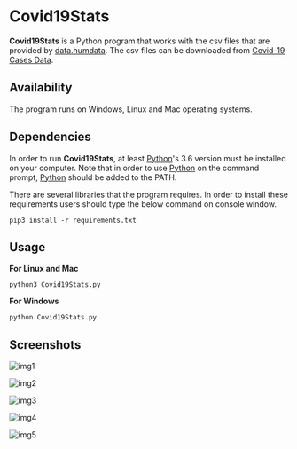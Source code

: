 # Covid19Stats

**Covid19Stats** is a Python program that works with the csv files that are provided by [data.humdata](https://data.humdata.org). The csv files can be downloaded from [Covid-19 Cases Data](https://data.humdata.org/dataset/novel-coronavirus-2019-ncov-cases).

## Availability
 
The program runs on Windows, Linux and Mac operating systems.

## Dependencies

In order to run **Covid19Stats**, at least [Python](https://www.python.org/)'s 3.6 version must be installed on your computer. Note that in order to use [Python](https://www.python.org/) on the command prompt, [Python](https://www.python.org/) should be added to the PATH.

There are several libraries that the program requires. In order to install these requirements users should type the below command on console window.

```
pip3 install -r requirements.txt
```

## Usage

**For Linux and Mac**

```
python3 Covid19Stats.py
```

**For Windows**
```
python Covid19Stats.py
```

## Screenshots

![img1](https://user-images.githubusercontent.com/29302909/77498334-6b0ab100-6e60-11ea-8d05-e8a9d4026090.png)

![img2](https://user-images.githubusercontent.com/29302909/77498333-69d98400-6e60-11ea-8e30-c78c56871fcb.png)

![img3](https://user-images.githubusercontent.com/29302909/77498328-680fc080-6e60-11ea-8e4d-67f94fbfc50f.png)

![img4](https://user-images.githubusercontent.com/29302909/77496629-7825a100-6e5c-11ea-957b-1438766b797b.png)

![img5](https://user-images.githubusercontent.com/29302909/77589955-b45d0e00-6efd-11ea-9186-886d418928f8.png)
